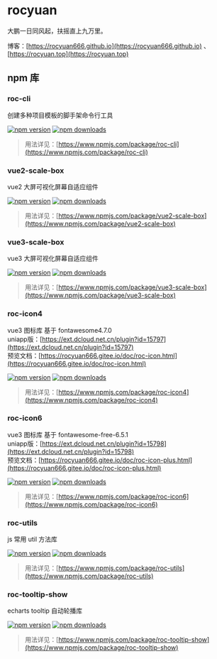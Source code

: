 # rocyuan

大鹏一日同风起，扶摇直上九万里。

博客：[https://rocyuan666.github.io](https://rocyuan666.github.io) 、 [https://rocyuan.top](https://rocyuan.top)

## npm 库

### roc-cli

创建多种项目模板的脚手架命令行工具

[![npm version](https://img.shields.io/npm/v/roc-cli.svg?logo=npm&style=flat-square)](https://www.npmjs.com/package/roc-cli)
[![npm downloads](https://img.shields.io/npm/dt/roc-cli.svg?style=flat-square)](https://www.npmjs.com/package/roc-cli)

> 用法详见：[https://www.npmjs.com/package/roc-cli](https://www.npmjs.com/package/roc-cli)

### vue2-scale-box

vue2 大屏可视化屏幕自适应组件

[![npm version](https://img.shields.io/npm/v/vue2-scale-box.svg?logo=npm&style=flat-square)](https://www.npmjs.com/package/vue2-scale-box)
[![npm downloads](https://img.shields.io/npm/dt/vue2-scale-box.svg?style=flat-square)](https://www.npmjs.com/package/vue2-scale-box)

> 用法详见：[https://www.npmjs.com/package/vue2-scale-box](https://www.npmjs.com/package/vue2-scale-box)

### vue3-scale-box

vue3 大屏可视化屏幕自适应组件

[![npm version](https://img.shields.io/npm/v/vue3-scale-box.svg?logo=npm&style=flat-square)](https://www.npmjs.com/package/vue3-scale-box)
[![npm downloads](https://img.shields.io/npm/dt/vue3-scale-box.svg?style=flat-square)](https://www.npmjs.com/package/vue3-scale-box)

> 用法详见：[https://www.npmjs.com/package/vue3-scale-box](https://www.npmjs.com/package/vue3-scale-box)

### roc-icon4

vue3 图标库 基于 fontawesome4.7.0  
uniapp版：[https://ext.dcloud.net.cn/plugin?id=15797](https://ext.dcloud.net.cn/plugin?id=15797)  
预览文档：[https://rocyuan666.gitee.io/doc/roc-icon.html](https://rocyuan666.gitee.io/doc/roc-icon.html)

[![npm version](https://img.shields.io/npm/v/roc-icon4.svg?logo=npm&style=flat-square)](https://www.npmjs.com/package/roc-icon4)
[![npm downloads](https://img.shields.io/npm/dt/roc-icon4.svg?style=flat-square)](https://www.npmjs.com/package/roc-icon4)

> 用法详见：[https://www.npmjs.com/package/roc-icon4](https://www.npmjs.com/package/roc-icon4)

### roc-icon6

vue3 图标库 基于 fontawesome-free-6.5.1  
uniapp版：[https://ext.dcloud.net.cn/plugin?id=15798](https://ext.dcloud.net.cn/plugin?id=15798)  
预览文档：[https://rocyuan666.gitee.io/doc/roc-icon-plus.html](https://rocyuan666.gitee.io/doc/roc-icon-plus.html)

[![npm version](https://img.shields.io/npm/v/roc-icon6.svg?logo=npm&style=flat-square)](https://www.npmjs.com/package/roc-icon6)
[![npm downloads](https://img.shields.io/npm/dt/roc-icon6.svg?style=flat-square)](https://www.npmjs.com/package/roc-icon6)

> 用法详见：[https://www.npmjs.com/package/roc-icon6](https://www.npmjs.com/package/roc-icon6)

### roc-utils

js 常用 util 方法库

[![npm version](https://img.shields.io/npm/v/roc-utils.svg?logo=npm&style=flat-square)](https://www.npmjs.com/package/roc-utils)
[![npm downloads](https://img.shields.io/npm/dt/roc-utils.svg?style=flat-square)](https://www.npmjs.com/package/roc-utils)

> 用法详见：[https://www.npmjs.com/package/roc-utils](https://www.npmjs.com/package/roc-utils)

### roc-tooltip-show

echarts tooltip 自动轮播库

[![npm version](https://img.shields.io/npm/v/roc-tooltip-show.svg?logo=npm&style=flat-square)](https://www.npmjs.com/package/roc-tooltip-show)
[![npm downloads](https://img.shields.io/npm/dt/roc-tooltip-show.svg?style=flat-square)](https://www.npmjs.com/package/roc-tooltip-show)

> 用法详见：[https://www.npmjs.com/package/roc-tooltip-show](https://www.npmjs.com/package/roc-tooltip-show)
